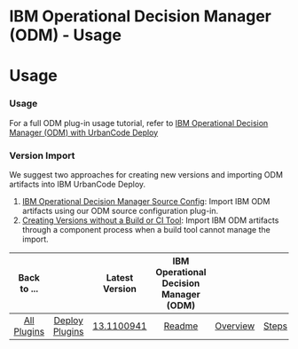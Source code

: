 
IBM Operational Decision Manager (ODM) - Usage
==============================================

# Usage


### Usage




For a full ODM plug-in usage tutorial, refer to [IBM Operational Decision Manager (ODM) with UrbanCode Deploy](https://www.urbancode.com/2017/08/02/ibm-operational-decision-manager-odm-urbancode-deploy/)

### Version Import


We suggest two approaches for creating new versions and importing ODM artifacts into IBM UrbanCode Deploy.

1. [IBM Operational Decision Manager Source Config](https://www.urbancode.com/plugin/ibm-operational-decision-manager-source-config/): Import IBM ODM artifacts using our ODM source configuration plug-in.
2. [Creating Versions without a Build or CI Tool](https://www.urbancode.com/docs/creating-versions-without-a-build-or-ci-tool/): Import IBM ODM artifacts through a component process when a build tool cannot manage the import.

|Back to ...||Latest Version|IBM Operational Decision Manager (ODM) ||||
| :---: | :---: | :---: | :---: | :---: | :---: | :---: |
|[All Plugins](../../index.md)|[Deploy Plugins](../README.md)|[13.1100941](https://raw.githubusercontent.com/UrbanCode/IBM-UCD-PLUGINS/main/files/ibm-odm/ibm-odm-13.1100941.zip)|[Readme](README.md)|[Overview](overview.md)|[Steps](steps.md)|[Downloads](downloads.md)|
